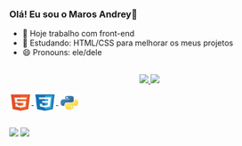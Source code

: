 ### Olá! Eu sou o Maros Andrey👋

- 🔭 Hoje trabalho com front-end
- 🌱 Estudando: HTML/CSS para melhorar os meus projetos
- 😄 Pronouns: ele/dele
<br>

<div align="center">
  <a href="https://github.com/marcos-acs">
  <img height="180em" src="https://github-readme-stats.vercel.app/api?username=marcos-acs&show_icons=true&theme=blue-green&include_all_commits=true&count_private=true"/>
  <img height="140em" src="https://github-readme-stats.vercel.app/api/top-langs/?username=marcos-acs&layout=compact&langs_count=7&theme=blue-green"/>
</div>
<div style="display: inline_block"><br>
  <img align="center" alt="Macs-HTML" height="30" width="40" src="https://raw.githubusercontent.com/devicons/devicon/master/icons/html5/html5-original.svg">
  <img align="center" alt="Macs-CSS" height="30" width="40" src="https://raw.githubusercontent.com/devicons/devicon/master/icons/css3/css3-original.svg">
  <img align="center" alt="Macs-Python" height="30" width="40" src="https://raw.githubusercontent.com/devicons/devicon/master/icons/python/python-original.svg">
</div>

##

<div>
  <a href="https://www.instagram.com/marcosacs/" target="_blank"><img src="https://img.shields.io/badge/-Instagram-%23E4405F?style=for-the-badge&logo=instagram&logoColor=white" target="_blank"></a>
  <a href = "mailto:marcosanttos.ac@gmail.com"><img src="https://img.shields.io/badge/Gmail-D14836?style=for-the-badge&logo=gmail&logoColor=white" target="_blank"></a>
</div>
